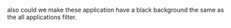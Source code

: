 also could we make these application have a black background the same as the all applications filter.
